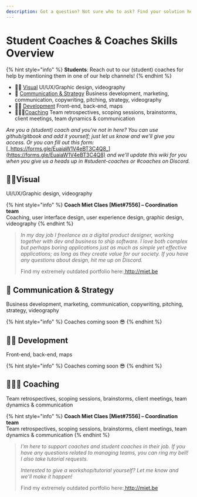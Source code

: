 ```yaml
---
description: Got a question? Not sure who to ask? Find your solution here!
---
```


# Student Coaches & Coaches Skills Overview

{% hint style="info" %}
**Students**: Reach out to our \(student\) coaches for help by mentioning them in one of our help channels!
{% endhint %}

* 👩‍🎤 [Visual](visual.md) UI/UX/Graphic design, videography 
* 🦄 [Communication & Strategy](communication-and-strategy.md) Business development, marketing, communication, copywriting, pitching, strategy, videography 
* 🦹🏽 [Development](development.md) Front-end, back-end, maps 
* 🧙🏼‍♀️[Coaching](coaching.md) Team retrospectives, scoping sessions, brainstorms, client meetings, team dynamics & communication 

_Are you a \(student\) coach and you're not in here? You can use github/gitbook and add it yourself; just let us know and we'll give you access. Or you can fill out this form:_ [_https://forms.gle/EuaiaW1V4eBT3C4Q8_](https://forms.gle/EuaiaW1V4eBT3C4Q8) _and we'll update this wiki for you when you give us a heads up in \#student-coaches or \#coaches on Discord._

## 👩‍🎤Visual

UI/UX/Graphic design, videography

{% hint style="info" %}
**Coach Miet Claes \[Miet\#7556\] – Coordination team**  
Coaching, user interface design, user experience design, graphic design, videography
{% endhint %}

> _In my day job I freelance as a digital product designer, working together with dev and business to ship software. I love both complex but perhaps boring applications just as much as simple yet effective applications; as long as they create value for our society. If you have any questions about design, hit me up on Discord._
>
> Find my extremely outdated portfolio here:[ http://miet.be ](http://miet.be)

## 🦄 Communication & Strategy

Business development, marketing, communication, copywriting, pitching, strategy, videography

{% hint style="info" %}
Coaches coming soon 😎
{% endhint %}

## 🦹🏽 Development

Front-end, back-end, maps

{% hint style="info" %}
Coaches coming soon 😎
{% endhint %}

## 🧙🏼‍♀️ Coaching

Team retrospectives, scoping sessions, brainstorms, client meetings, team dynamics & communication

{% hint style="info" %}
**Coach Miet Claes \[Miet\#7556\] – Coordination team**  
Team retrospectives, scoping sessions, brainstorms, client meetings, team dynamics & communication
{% endhint %}

> _I'm here to support coaches and student coaches in their job. If you have any questions related to managing teams, you can ring my bell! I also take tutorial requests._
>
> _Interested to give a workshop/tutorial yourself? Let me know and we'll make it happen!_  
>   
> Find my extremely outdated portfolio here:[ http://miet.be ](http://miet.be)


